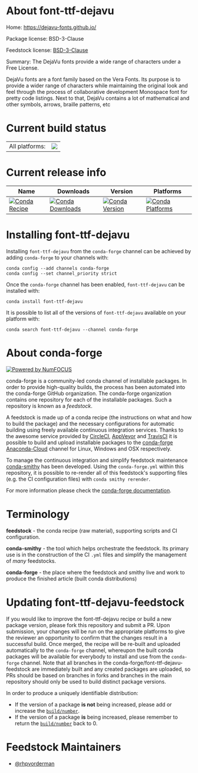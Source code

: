 About font-ttf-dejavu
=====================

Home: https://dejavu-fonts.github.io/

Package license: BSD-3-Clause

Feedstock license: [BSD-3-Clause](https://github.com/conda-forge/font-ttf-dejavu-feedstock/blob/master/LICENSE.txt)

Summary: The DejaVu fonts provide a wide range of characters under a Free License.

DejaVu fonts are a font family based on the Vera Fonts. Its purpose is to provide a
wider range of characters while maintaining the original look and feel through the
process of collaborative development Monospace font for pretty code listings.
Next to that, DejaVu contains a lot of mathematical and other symbols, arrows, braille
patterns, etc


Current build status
====================


<table><tr><td>All platforms:</td>
    <td>
      <a href="https://dev.azure.com/conda-forge/feedstock-builds/_build/latest?definitionId=15100&branchName=master">
        <img src="https://dev.azure.com/conda-forge/feedstock-builds/_apis/build/status/font-ttf-dejavu-feedstock?branchName=master">
      </a>
    </td>
  </tr>
</table>

Current release info
====================

| Name | Downloads | Version | Platforms |
| --- | --- | --- | --- |
| [![Conda Recipe](https://img.shields.io/badge/recipe-font--ttf--dejavu-green.svg)](https://anaconda.org/conda-forge/font-ttf-dejavu) | [![Conda Downloads](https://img.shields.io/conda/dn/conda-forge/font-ttf-dejavu.svg)](https://anaconda.org/conda-forge/font-ttf-dejavu) | [![Conda Version](https://img.shields.io/conda/vn/conda-forge/font-ttf-dejavu.svg)](https://anaconda.org/conda-forge/font-ttf-dejavu) | [![Conda Platforms](https://img.shields.io/conda/pn/conda-forge/font-ttf-dejavu.svg)](https://anaconda.org/conda-forge/font-ttf-dejavu) |

Installing font-ttf-dejavu
==========================

Installing `font-ttf-dejavu` from the `conda-forge` channel can be achieved by adding `conda-forge` to your channels with:

```
conda config --add channels conda-forge
conda config --set channel_priority strict
```

Once the `conda-forge` channel has been enabled, `font-ttf-dejavu` can be installed with:

```
conda install font-ttf-dejavu
```

It is possible to list all of the versions of `font-ttf-dejavu` available on your platform with:

```
conda search font-ttf-dejavu --channel conda-forge
```


About conda-forge
=================

[![Powered by
NumFOCUS](https://img.shields.io/badge/powered%20by-NumFOCUS-orange.svg?style=flat&colorA=E1523D&colorB=007D8A)](https://numfocus.org)

conda-forge is a community-led conda channel of installable packages.
In order to provide high-quality builds, the process has been automated into the
conda-forge GitHub organization. The conda-forge organization contains one repository
for each of the installable packages. Such a repository is known as a *feedstock*.

A feedstock is made up of a conda recipe (the instructions on what and how to build
the package) and the necessary configurations for automatic building using freely
available continuous integration services. Thanks to the awesome service provided by
[CircleCI](https://circleci.com/), [AppVeyor](https://www.appveyor.com/)
and [TravisCI](https://travis-ci.com/) it is possible to build and upload installable
packages to the [conda-forge](https://anaconda.org/conda-forge)
[Anaconda-Cloud](https://anaconda.org/) channel for Linux, Windows and OSX respectively.

To manage the continuous integration and simplify feedstock maintenance
[conda-smithy](https://github.com/conda-forge/conda-smithy) has been developed.
Using the ``conda-forge.yml`` within this repository, it is possible to re-render all of
this feedstock's supporting files (e.g. the CI configuration files) with ``conda smithy rerender``.

For more information please check the [conda-forge documentation](https://conda-forge.org/docs/).

Terminology
===========

**feedstock** - the conda recipe (raw material), supporting scripts and CI configuration.

**conda-smithy** - the tool which helps orchestrate the feedstock.
                   Its primary use is in the construction of the CI ``.yml`` files
                   and simplify the management of *many* feedstocks.

**conda-forge** - the place where the feedstock and smithy live and work to
                  produce the finished article (built conda distributions)


Updating font-ttf-dejavu-feedstock
==================================

If you would like to improve the font-ttf-dejavu recipe or build a new
package version, please fork this repository and submit a PR. Upon submission,
your changes will be run on the appropriate platforms to give the reviewer an
opportunity to confirm that the changes result in a successful build. Once
merged, the recipe will be re-built and uploaded automatically to the
`conda-forge` channel, whereupon the built conda packages will be available for
everybody to install and use from the `conda-forge` channel.
Note that all branches in the conda-forge/font-ttf-dejavu-feedstock are
immediately built and any created packages are uploaded, so PRs should be based
on branches in forks and branches in the main repository should only be used to
build distinct package versions.

In order to produce a uniquely identifiable distribution:
 * If the version of a package **is not** being increased, please add or increase
   the [``build/number``](https://docs.conda.io/projects/conda-build/en/latest/resources/define-metadata.html#build-number-and-string).
 * If the version of a package **is** being increased, please remember to return
   the [``build/number``](https://docs.conda.io/projects/conda-build/en/latest/resources/define-metadata.html#build-number-and-string)
   back to 0.

Feedstock Maintainers
=====================

* [@rhpvorderman](https://github.com/rhpvorderman/)

